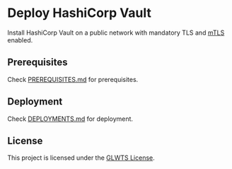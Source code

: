 # Deploy HashiCorp Vault

Install HashiCorp Vault on a public network with mandatory TLS and [mTLS](https://www.cloudflare.com/learning/access-management/what-is-mutual-tls/) enabled.

## Prerequisites

Check [PREREQUISITES.md](PREREQUISITES.md) for prerequisites.

## Deployment

Check [DEPLOYMENTS.md](DEPLOYMENTS.md) for deployment.

## License

This project is licensed under the [GLWTS License](LICENSE).

